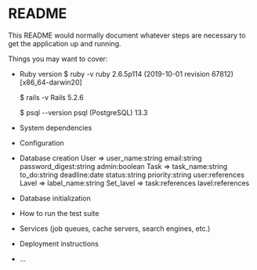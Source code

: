 # README

This README would normally document whatever steps are necessary to get the
application up and running.

Things you may want to cover:

* Ruby version
  $ ruby -v
  ruby 2.6.5p114 (2019-10-01 revision 67812) [x86_64-darwin20]

  $ rails -v
  Rails 5.2.6

  $ psql --version
  psql (PostgreSQL) 13.3

* System dependencies

* Configuration

* Database creation
  User => user_name:string email:string password_digest:string admin:boolean
  Task => task_name:string to_do:string deadline:date status:string priority:string user:references
  Lavel => label_name:string
  Set_lavel => task:references lavel:references

* Database initialization

* How to run the test suite

* Services (job queues, cache servers, search engines, etc.)

* Deployment instructions

* ...